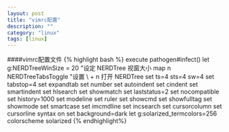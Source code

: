 ```yaml
---
layout: post
title: "vimrc配置"
description: ""
category: "linux"
tags: [linux]
---
```



####vimrc配置文件
{% highlight bash %}
execute pathogen#infect()
let g:NERDTreeWinSize = 20 "设定 NERDTree 视窗大小
map <Leader>n <plug>NERDTreeTabsToggle<CR> "设置 \ + n 打开 NERDTree
set ts=4 sts=4 sw=4
set tabstop=4
set expandtab
set number
set autoindent
set cindent
set smartindent
set hlsearch
set showmatch
set laststatus=2
set nocompatible
set history=1000
set modeline
set ruler
set showcmd
set showfulltag
set showmode
set smartcase
set imcmdline
set incsearch
set cursorcolumn
set cursorline
syntax on
set background=dark
let g:solarized_termcolors=256
colorscheme solarized
{% endhighlight%}
